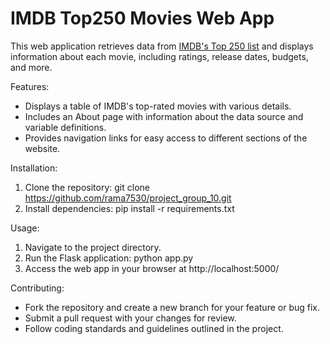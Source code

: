 # IMDB Top250 Movies Web App

This web application retrieves data from [IMDB's Top 250 list](https://www.kaggle.com/datasets/joekd6/imdb-top250-movies) and displays information about each movie, including ratings, release dates, budgets, and more.

Features:
- Displays a table of IMDB's top-rated movies with various details.
- Includes an About page with information about the data source and variable definitions.
- Provides navigation links for easy access to different sections of the website.

Installation:
1. Clone the repository: git clone https://github.com/rama7530/project_group_10.git
2. Install dependencies: pip install -r requirements.txt

Usage:
1. Navigate to the project directory.
2. Run the Flask application: python app.py
3. Access the web app in your browser at http://localhost:5000/

Contributing:
- Fork the repository and create a new branch for your feature or bug fix.
- Submit a pull request with your changes for review.
- Follow coding standards and guidelines outlined in the project.
